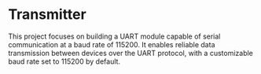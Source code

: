 # Transmitter
This project focuses on building a UART module capable of serial communication at a baud rate of 115200. It enables reliable data transmission between devices over the UART protocol, with a customizable baud rate set to 115200 by default.
